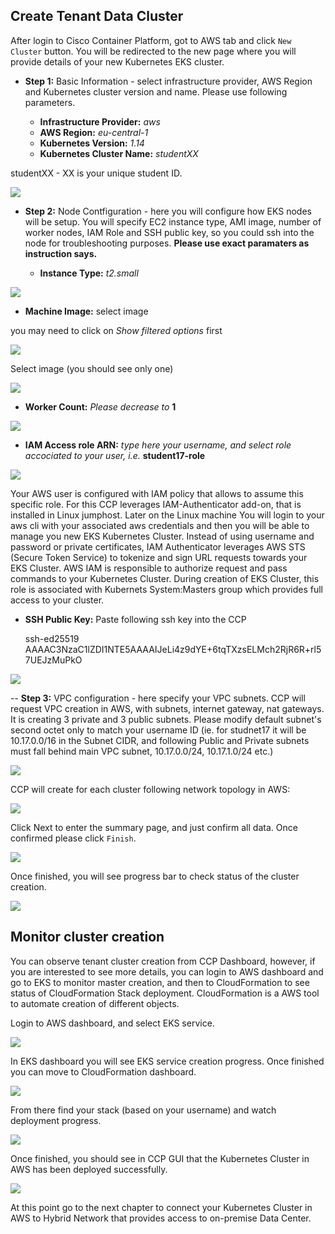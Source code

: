 ## Create Tenant Data Cluster

After login to Cisco Container Platform, got to AWS tab and click `New Cluster` button. You will be redirected to the new page where you will provide details of your new Kubernetes EKS cluster.

- **Step 1:** Basic Information - select infrastructure provider, AWS Region and Kubernetes cluster version and name. Please use following parameters.

  - **Infrastructure Provider:** *aws*
  - **AWS Region:** *eu-central-1*
  - **Kubernetes Version:** *1.14*
  - **Kubernetes Cluster Name:** *studentXX*

studentXX - XX is your unique student ID.

<img src="https://raw.githubusercontent.com/pradeesi/HybridCloudApp/master/HybridCloudApp/Documentation/images/ccp5-eks-basic-info.png">

- **Step 2:** Node Contfiguration - here you will configure how EKS nodes will be setup. You will specify EC2 instance type, AMI image, number of worker nodes, IAM Role and SSH public key, so you could ssh into the node for troubleshooting purposes. 
**Please use exact paramaters as instruction says.**

  - **Instance Type:** *t2.small*

<img src="https://raw.githubusercontent.com/pradeesi/HybridCloudApp/master/HybridCloudApp/Documentation/images/ccp5-eks-instance-type.png">

  - **Machine Image:** select image 

you may need to click on *Show filtered options* first

<img src="https://raw.githubusercontent.com/pradeesi/HybridCloudApp/master/HybridCloudApp/Documentation/images/ccp5-eks-ami-filtered.png">

Select image (you should see only one)

<img src="https://raw.githubusercontent.com/pradeesi/HybridCloudApp/master/HybridCloudApp/Documentation/images/ccp5-eks-ami.png">

  - **Worker Count:** *Please decrease to* **1**

<img src="https://raw.githubusercontent.com/pradeesi/HybridCloudApp/master/HybridCloudApp/Documentation/images/ccp5-eks-worked-count.png">

  - **IAM Access role ARN:** *type here your username, and select role accociated to your user, i.e.* **student17-role**

<img src="https://raw.githubusercontent.com/pradeesi/HybridCloudApp/master/HybridCloudApp/Documentation/images/ccp5-eks-iam-role.png">

Your AWS user is configured with IAM policy that allows to assume this specific role. For this CCP leverages IAM-Authenticator add-on, that is installed in Linux jumphost. Later on the Linux machine You will login to your aws cli with your associated aws credentials and then you will be able to manage you new EKS Kubernetes Cluster. Instead of using username and password or private certificates, IAM Authenticator leverages AWS STS (Secure Token Service) to tokenize and sign URL requests towards your EKS Cluster. AWS IAM is responsible to authorize request and pass commands to your Kubernetes Cluster.
During creation of EKS Cluster, this role is associated with Kubernets System:Masters group which provides full access to your cluster.

  - **SSH Public Key:** Paste following ssh key into the CCP

    ssh-ed25519 AAAAC3NzaC1lZDI1NTE5AAAAIJeLi4z9dYE+6tqTXzsELMch2RjR6R+rl57UEJzMuPkO

<img src="https://raw.githubusercontent.com/pradeesi/HybridCloudApp/master/HybridCloudApp/Documentation/images/ccp5-eks-sshkey.png">

-- **Step 3:** VPC configuration - here specify your VPC subnets. CCP will request VPC creation in AWS, with subnets, internet gateway, nat gateways. It is creating 3 private and 3 public subnets. Please modify default subnet's second octet only to match your username ID (ie. for studnet17 it will be 10.17.0.0/16 in the Subnet CIDR, and following Public and Private subnets must fall behind main VPC subnet, 10.17.0.0/24, 10.17.1.0/24 etc.)

<img src="https://raw.githubusercontent.com/pradeesi/HybridCloudApp/master/HybridCloudApp/Documentation/images/ccp5-eks-vpc.png">

CCP will create for each cluster following network topology in AWS:

<img src="https://raw.githubusercontent.com/pradeesi/HybridCloudApp/master/HybridCloudApp/Documentation/images/aws-eks-vpc-topology.png">

Click Next to enter the summary page, and just confirm all data. Once confirmed please click `Finish`.

<img src="https://raw.githubusercontent.com/pradeesi/HybridCloudApp/master/HybridCloudApp/Documentation/images/ccp5-eks-summary.png">

Once finished, you will see progress bar to check status of the cluster creation.

<img src="https://raw.githubusercontent.com/pradeesi/HybridCloudApp/master/HybridCloudApp/Documentation/images/ccp5-eks-creating.png">

## Monitor cluster creation

You can observe tenant cluster creation from CCP Dashboard, however, if you are interested to see more details, you can login to AWS dashboard and go to EKS to monitor master creation, and then to CloudFormation to see status of CloudFormation Stack deployment. CloudFormation is a AWS tool to automate creation of different objects.

Login to AWS dashboard, and select EKS service.

<img src="https://raw.githubusercontent.com/pradeesi/HybridCloudApp/master/HybridCloudApp/Documentation/images/aws-eks-find.png">

In EKS dashboard you will see EKS service creation progress. Once finished you can move to CloudFormation dashboard.

<img src="https://raw.githubusercontent.com/pradeesi/HybridCloudApp/master/HybridCloudApp/Documentation/images/aws-cloudformation-find.png">

From there find your stack (based on your username) and watch deployment progress.

<img src="https://raw.githubusercontent.com/pradeesi/HybridCloudApp/master/HybridCloudApp/Documentation/images/aws-cloudformation-watch.png">

Once finished, you should see in CCP GUI that the Kubernetes Cluster in AWS has been deployed successfully.

<img src="https://raw.githubusercontent.com/pradeesi/HybridCloudApp/master/HybridCloudApp/Documentation/images/ccp5-eks-ready.png">

At this point go to the next chapter to connect your Kubernetes Cluster in AWS to Hybrid Network that provides access to on-premise Data Center.